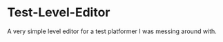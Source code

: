 Test-Level-Editor
=================

A very simple level editor for a test platformer I was messing around with.